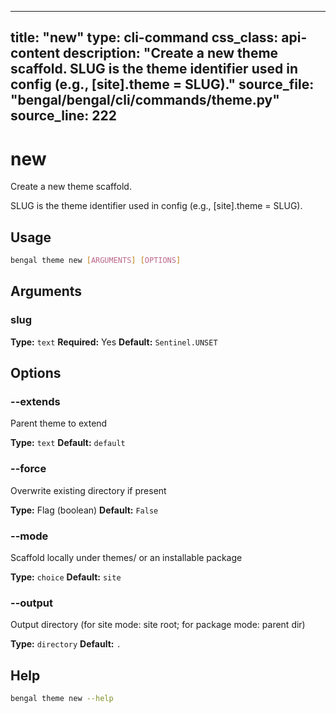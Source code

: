 
---
title: "new"
type: cli-command
css_class: api-content
description: "Create a new theme scaffold.  SLUG is the theme identifier used in config (e.g., [site].theme = SLUG)."
source_file: "bengal/bengal/cli/commands/theme.py"
source_line: 222
---

# new

Create a new theme scaffold.

SLUG is the theme identifier used in config (e.g., [site].theme = SLUG).


## Usage

```bash
bengal theme new [ARGUMENTS] [OPTIONS]
```

## Arguments

### slug

**Type:** `text`
**Required:** Yes
**Default:** `Sentinel.UNSET`


## Options

### --extends

Parent theme to extend

**Type:** `text`
**Default:** `default`

### --force

Overwrite existing directory if present

**Type:** Flag (boolean)
**Default:** `False`

### --mode

Scaffold locally under themes/ or an installable package

**Type:** `choice`
**Default:** `site`

### --output

Output directory (for site mode: site root; for package mode: parent dir)

**Type:** `directory`
**Default:** `.`





## Help

```bash
bengal theme new --help
```
